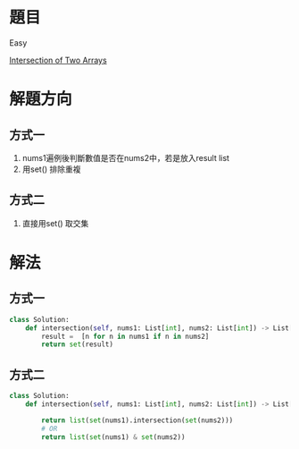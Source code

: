 # 題目
Easy

[Intersection of Two Arrays](https://leetcode.com/problems/intersection-of-two-arrays/)

# 解題方向
## 方式一
1. nums1遍例後判斷數值是否在nums2中，若是放入result list
2. 用set() 排除重複

## 方式二
1. 直接用set() 取交集

# 解法

## 方式一
```python
class Solution:
    def intersection(self, nums1: List[int], nums2: List[int]) -> List[int]:
        result =  [n for n in nums1 if n in nums2]
        return set(result)
```

## 方式二
```python
class Solution:
    def intersection(self, nums1: List[int], nums2: List[int]) -> List[int]:

	    return list(set(nums1).intersection(set(nums2)))
        # OR 
        return list(set(nums1) & set(nums2))
```
